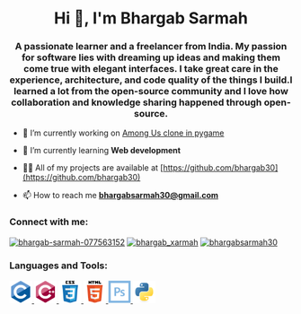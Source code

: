 <h1 align="center">Hi 👋, I'm Bhargab Sarmah</h1>
<h3 align="center">A passionate learner and a freelancer from India. My passion for software lies with dreaming up ideas and making them come true with elegant interfaces. I take great care in the experience, architecture, and code quality of the things I build.I learned a lot from the open-source community and I love how collaboration and knowledge sharing happened through open-source.</h3>

- 🔭 I’m currently working on [Among Us clone in pygame](https://github.com/bhargab30/Among-us-clone-in-python)

- 🌱 I’m currently learning **Web development**

- 👨‍💻 All of my projects are available at [https://github.com/bhargab30](https://github.com/bhargab30)

- 📫 How to reach me **bhargabsarmah30@gmail.com**

<h3 align="left">Connect with me:</h3>
<p align="left">
<a href="https://linkedin.com/in/bhargab-sarmah-077563152" target="blank"><img align="center" src="https://raw.githubusercontent.com/rahuldkjain/github-profile-readme-generator/master/src/images/icons/Social/linked-in-alt.svg" alt="bhargab-sarmah-077563152" height="30" width="40" /></a>
<a href="https://instagram.com/bhargab_xarmah" target="blank"><img align="center" src="https://raw.githubusercontent.com/rahuldkjain/github-profile-readme-generator/master/src/images/icons/Social/instagram.svg" alt="bhargab_xarmah" height="30" width="40" /></a>
<a href="https://www.leetcode.com/bhargabsarmah30" target="blank"><img align="center" src="https://raw.githubusercontent.com/rahuldkjain/github-profile-readme-generator/master/src/images/icons/Social/leet-code.svg" alt="bhargabsarmah30" height="30" width="40" /></a>
</p>

<h3 align="left">Languages and Tools:</h3>
<p align="left"> <a href="https://www.cprogramming.com/" target="_blank"> <img src="https://raw.githubusercontent.com/devicons/devicon/master/icons/c/c-original.svg" alt="c" width="40" height="40"/> </a> <a href="https://www.w3schools.com/cpp/" target="_blank"> <img src="https://raw.githubusercontent.com/devicons/devicon/master/icons/cplusplus/cplusplus-original.svg" alt="cplusplus" width="40" height="40"/> </a> <a href="https://www.w3schools.com/css/" target="_blank"> <img src="https://raw.githubusercontent.com/devicons/devicon/master/icons/css3/css3-original-wordmark.svg" alt="css3" width="40" height="40"/> </a> <a href="https://www.w3.org/html/" target="_blank"> <img src="https://raw.githubusercontent.com/devicons/devicon/master/icons/html5/html5-original-wordmark.svg" alt="html5" width="40" height="40"/> </a> <a href="https://www.photoshop.com/en" target="_blank"> <img src="https://raw.githubusercontent.com/devicons/devicon/master/icons/photoshop/photoshop-line.svg" alt="photoshop" width="40" height="40"/> </a> <a href="https://www.python.org" target="_blank"> <img src="https://raw.githubusercontent.com/devicons/devicon/master/icons/python/python-original.svg" alt="python" width="40" height="40"/> </a> </p>
